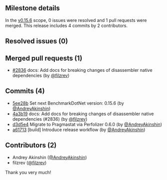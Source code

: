## Milestone details

In the [v0.15.6](https://github.com/dotnet/BenchmarkDotNet/issues?q=milestone:v0.15.6) scope, 
0 issues were resolved and 1 pull requests were merged.
This release includes 4 commits by 2 contributors.

## Resolved issues (0)


## Merged pull requests (1)

* [#2836](https://github.com/dotnet/BenchmarkDotNet/pull/2836) docs: Add docs for breaking changes of disassembler native dependencies (by [@filzrev](https://github.com/filzrev))

## Commits (4)

* [5ee28b](https://github.com/dotnet/BenchmarkDotNet/commit/5ee28b0790aa0ccdef3096dff2758c0625530355) Set next BenchmarkDotNet version: 0.15.6 (by [@AndreyAkinshin](https://github.com/AndreyAkinshin))
* [4a3b19](https://github.com/dotnet/BenchmarkDotNet/commit/4a3b19c9c97ab21a240f9db565a6c84b7fcc7fea) docs: Add docs for breaking changes of disassembler native dependencies (#2836) (by [@filzrev](https://github.com/filzrev))
* [d3d5e4](https://github.com/dotnet/BenchmarkDotNet/commit/d3d5e4ec4cfbe206857da59186fa6a396aa7e0f9) Migrate to Pragmastat via Perfolizer 0.6.0 (by [@AndreyAkinshin](https://github.com/AndreyAkinshin))
* [a61713](https://github.com/dotnet/BenchmarkDotNet/commit/a61713668675e7825da9596f09132da256e856c7) [build] Introduce release workflow (by [@AndreyAkinshin](https://github.com/AndreyAkinshin))

## Contributors (2)

* Andrey Akinshin ([@AndreyAkinshin](https://github.com/AndreyAkinshin))
* filzrev ([@filzrev](https://github.com/filzrev))

Thank you very much!

